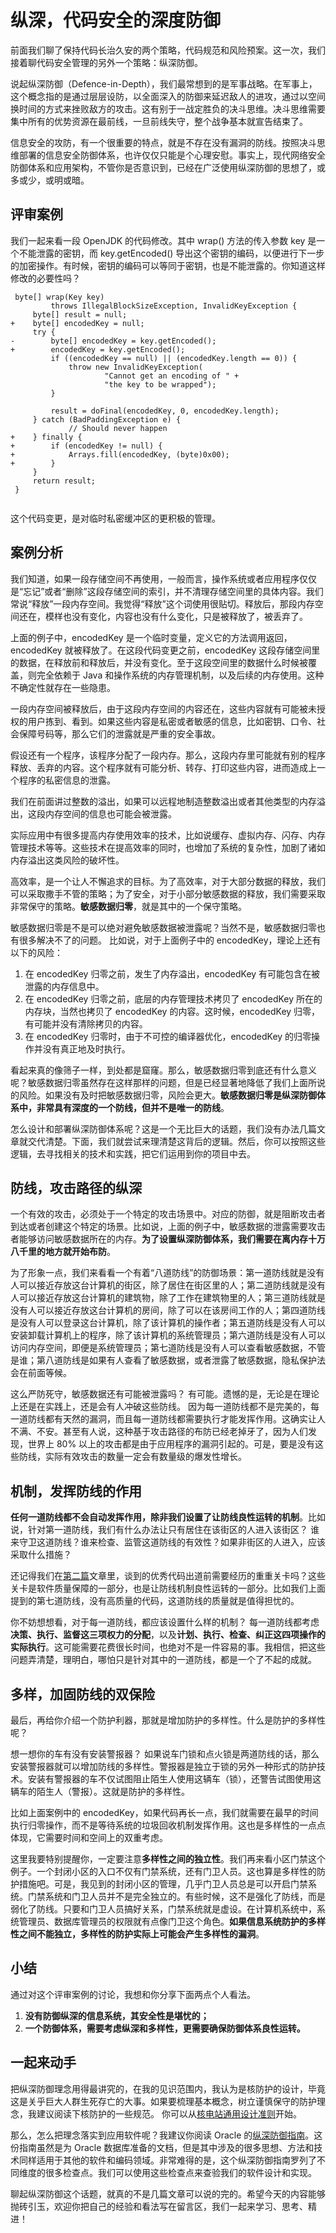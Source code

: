 



# 纵深，代码安全的深度防御

前面我们聊了保持代码长治久安的两个策略，代码规范和风险预案。这一次，我们接着聊代码安全管理的另外一个策略：纵深防御。

说起纵深防御（Defence-in-Depth），我们最常想到的是军事战略。在军事上，这个概念指的是通过层层设防，以全面深入的防御来延迟敌人的进攻，通过以空间换时间的方式来挫败敌方的攻击。这有别于一战定胜负的决斗思维。决斗思维需要集中所有的优势资源在最前线，一旦前线失守，整个战争基本就宣告结束了。

信息安全的攻防，有一个很重要的特点，就是不存在没有漏洞的防线。按照决斗思维部署的信息安全防御体系，也许仅仅只能是个心理安慰。事实上，现代网络安全防御体系和应用架构，不管你是否意识到，已经在广泛使用纵深防御的思想了，或多或少，或明或暗。





## 评审案例

我们一起来看一段 OpenJDK 的代码修改。其中 wrap() 方法的传入参数 key 是一个不能泄露的密钥，而 key.getEncoded() 导出这个密钥的编码，以便进行下一步的加密操作。有时候，密钥的编码可以等同于密钥，也是不能泄露的。你知道这样修改的必要性吗？

```
 byte[] wrap(Key key)
         throws IllegalBlockSizeException, InvalidKeyException {
     byte[] result = null;
+    byte[] encodedKey = null;
     try {
-        byte[] encodedKey = key.getEncoded();
+        encodedKey = key.getEncoded();
         if ((encodedKey == null) || (encodedKey.length == 0)) {
             throw new InvalidKeyException(
                     "Cannot get an encoding of " +
                     "the key to be wrapped");
         }
 
         result = doFinal(encodedKey, 0, encodedKey.length);
     } catch (BadPaddingException e) {
             // Should never happen
+    } finally {
+        if (encodedKey != null) {
+            Arrays.fill(encodedKey, (byte)0x00);
+        }
     }
     return result;
 }
 
```

这个代码变更，是对临时私密缓冲区的更积极的管理。





## 案例分析

我们知道，如果一段存储空间不再使用，一般而言，操作系统或者应用程序仅仅是“忘记”或者“删除”这段存储空间的索引，并不清理存储空间里的具体内容。我们常说“释放”一段内存空间。我觉得“释放”这个词使用很贴切。释放后，那段内存空间还在，模样也没有变化，内容也没有什么变化，只是被释放了，被丢弃了。

上面的例子中，encodedKey 是一个临时变量，定义它的方法调用返回，encodedKey 就被释放了。在这段代码变更之前，encodedKey 这段存储空间里的数据，在释放前和释放后，并没有变化。至于这段空间里的数据什么时候被覆盖，则完全依赖于 Java 和操作系统的内存管理机制，以及后续的内存使用。这种不确定性就存在一些隐患。

一段内存空间被释放后，由于这段内存空间的内容还在，这些内容就有可能被未授权的用户拣到、看到。如果这些内容是私密或者敏感的信息，比如密钥、口令、社会保障号码等，那么它们的泄露就是严重的安全事故。

假设还有一个程序，该程序分配了一段内存。那么，这段内存里可能就有别的程序释放、丢弃的内容。这个程序就有可能分析、转存、打印这些内容，进而造成上一个程序的私密信息的泄露。

我们在前面讲过整数的溢出，如果可以远程地制造整数溢出或者其他类型的内存溢出，这段内存空间的信息也可能会被泄露。

实际应用中有很多提高内存使用效率的技术，比如说缓存、虚拟内存、闪存、内存管理技术等等。这些技术在提高效率的同时，也增加了系统的复杂性，加剧了诸如内存溢出这类风险的破坏性。

高效率，是一个让人不懈追求的目标。为了高效率，对于大部分数据的释放，我们可以采取撒手不管的策略；为了安全，对于小部分敏感数据的释放，我们需要采取非常保守的策略。**敏感数据归零**，就是其中的一个保守策略。

敏感数据归零是不是可以绝对避免敏感数据被泄露呢？当然不是，敏感数据归零也有很多解决不了的问题。 比如说，对于上面例子中的 encodedKey，理论上还有以下的风险：

1. 在 encodedKey 归零之前，发生了内存溢出，encodedKey 有可能包含在被泄露的内存信息中。
2. 在 encodedKey 归零之前，底层的内存管理技术拷贝了 encodedKey 所在的内存块，当然也拷贝了 encodedKey 的内容。这时候，encodedKey 归零，有可能并没有清除拷贝的内容。
3. 在 encodedKey 归零时，由于不可控的编译器优化，encodedKey 的归零操作并没有真正地及时执行。

看起来真的像筛子一样，到处都是窟窿。那么，敏感数据归零到底还有什么意义呢？敏感数据归零虽然存在这样那样的问题，但是已经显著地降低了我们上面所说的风险。如果没有及时把敏感数据归零，风险会更大。**敏感数据归零是纵深防御体系中，非常具有深度的一个防线，但并不是唯一的防线**。

怎么设计和部署纵深防御体系呢？这是一个无比巨大的话题，我们没有办法几篇文章就交代清楚。下面，我们就尝试来理清楚这背后的逻辑。然后，你可以按照这些逻辑，去寻找相关的技术和实践，把它们运用到你的项目中去。





## 防线，攻击路径的纵深

一个有效的攻击，必须处于一个特定的攻击场景中。对应的防御，就是阻断攻击者到达或者创建这个特定的场景。比如说，上面的例子中，敏感数据的泄露需要攻击者能够访问敏感数据所在的内存。**为了设置纵深防御体系，我们需要在离内存十万八千里的地方就开始布防**。

为了形象一点，我们来看看一个有着“八道防线”的防御场景：第一道防线就是没有人可以接近存放这台计算机的街区，除了居住在街区里的人；第二道防线就是没有人可以接近存放这台计算机的建筑物，除了工作在建筑物里的人；第三道防线就是没有人可以接近存放这台计算机的房间，除了可以在该房间工作的人；第四道防线是没有人可以登录这台计算机，除了该计算机的操作者；第五道防线是没有人可以安装卸载计算机上的程序，除了该计算机的系统管理员；第六道防线是没有人可以访问内存空间，即便是系统管理员；第七道防线是没有人可以查看敏感数据，不管是谁；第八道防线是如果有人查看了敏感数据，或者泄露了敏感数据，隐私保护法会在前面等候。

这么严防死守，敏感数据还有可能被泄露吗？ 有可能。遗憾的是，无论是在理论上还是在实践上，还是会有人冲破这些防线。 因为每一道防线都不是完美的，每一道防线都有天然的漏洞，而且每一道防线都需要执行才能发挥作用。这确实让人不满、不安。甚至有人说，这种基于攻击路径的布防已经老掉牙了，因为人们发现，世界上 80% 以上的攻击都是由于应用程序的漏洞引起的。可是，要是没有这些防线，实际有效攻击的数量一定会有数量级的爆发性增长。





## 机制，发挥防线的作用

**任何一道防线都不会自动发挥作用，除非我们设置了让防线良性运转的机制**。比如说，针对第一道防线，我们有什么办法让只有居住在该街区的人进入该街区？ 谁来守卫这道防线？谁来检查、监管这道防线的有效性？如果非街区的人进入，应该采取什么措施？

还记得我们在[第二篇](https://time.geekbang.org/column/article/76349)文章里，谈到的优秀代码出道前需要经历的重重关卡吗？这些关卡是软件质量保障的一部分，也是让防线机制良性运转的一部分。比如我们上面提到的第七道防线，没有高质量的代码，这道防线的质量就是值得担忧的。

你不妨想想看，对于每一道防线，都应该设置什么样的机制？ 每一道防线都考虑**决策、执行、监督这三项权力的分配**，以及**计划、执行、检查、纠正这四项操作的实际执行**。这可能需要花费很长时间，也绝对不是一件容易的事。我相信，把这些问题弄清楚，理明白，哪怕只是针对其中的一道防线，都是一个了不起的成就。





## 多样，加固防线的双保险

最后，再给你介绍一个防护利器，那就是增加防护的多样性。什么是防护的多样性呢？

想一想你的车有没有安装警报器？ 如果说车门锁和点火锁是两道防线的话，那么安装警报器就可以增加防线的多样性。警报器是独立于锁的另外一种形式的防护技术。安装有警报器的车不仅试图阻止陌生人使用这辆车（锁），还警告试图使用这辆车的陌生人（警报）。这就是防护的多样性。

比如上面案例中的 encodedKey，如果代码再长一点，我们就需要在最早的时间执行归零操作，而不是等待系统的垃圾回收机制发挥作用。这也是多样性的一点点体现，它需要时间和空间上的双重考虑。

这里我要特别提醒你，一定要注意**多样性之间的独立性**。我们再来看小区门禁这个例子。一个封闭小区的入口不仅有门禁系统，还有门卫人员。这也算是多样性的防护措施吧。可是，我见到的封闭小区的管理，几乎门卫人员总是可以开启门禁系统。门禁系统和门卫人员并不是完全独立的。有些时候，这不是强化了防线，而是弱化了防线。只要和门卫人员搞好关系，门禁系统就是虚设。在计算机系统中，系统管理员、数据库管理员的权限就有点像门卫这个角色。**如果信息系统防护的多样性之间不能独立，多样性的防护实际上可能会产生多样性的漏洞**。





## 小结

通过对这个评审案例的讨论，我想和你分享下面两点个人看法。

1. **没有防御纵深的信息系统，其安全性是堪忧的；**
2. **一个防御体系，需要考虑纵深和多样性，更需要确保防御体系良性运转。**





## 一起来动手

把纵深防御理念用得最讲究的，在我的见识范围内，我认为是核防护的设计，毕竟这是关乎巨大人群生死存亡的大事。如果要梳理基本概念，树立谨慎保守的防护理念，我建议阅读下核防护的一些规范。 你可以从[核电站通用设计准则](https://www.nrc.gov/reading-rm/doc-collections/cfr/part050/part050-appa.html)开始。

那么，怎么把理念落实到应用软件呢？我建议你阅读 Oracle 的[纵深防御指南](https://www.oracle.com/technetwork/database/security/sol-home-086269.html)。这份指南虽然是为 Oracle 数据库准备的文档，但是其中涉及的很多思想、方法和技术同样适用于其他的软件和编码领域。非常难得的是，这个纵深防御指南罗列了不同维度的很多检查点。我们可以使用这些检查点来查验我们的软件设计和实现。

聊起纵深防御这个话题，就真的不是几篇文章可以说的完的。希望今天的内容能够抛砖引玉，欢迎你把自己的经验和看法写在留言区，我们一起来学习、思考、精进！







































































































































































































































